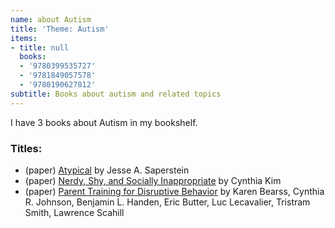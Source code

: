 ```yaml
---
name: about Autism
title: 'Theme: Autism'
items:
- title: null
  books:
  - '9780399535727'
  - '9781849057578'
  - '9780190627812'
subtitle: Books about autism and related topics
---
```

I have 3 books about Autism in my bookshelf.

### Titles:
- (paper) [Atypical](/books/info/9780399535727) by Jesse A. Saperstein
- (paper) [Nerdy, Shy, and Socially Inappropriate](/books/info/9781849057578) by Cynthia Kim
- (paper) [Parent Training for Disruptive Behavior](/books/info/9780190627812) by Karen Bearss, Cynthia R. Johnson, Benjamin L. Handen, Eric Butter, Luc Lecavalier, Tristram Smith, Lawrence Scahill
